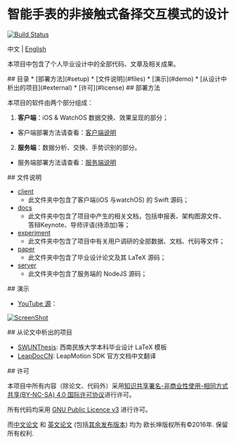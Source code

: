 # 智能手表的非接触式备择交互模式的设计

[![Build Status](https://travis-ci.com/changkun/BachelorThesis.svg?token=wRf5KPUizYFaNxwsZRsv&branch=master)](https://travis-ci.com/changkun/BachelorThesis)

中文 | [English](./README.md)

本项目中包含了个人毕业设计中的全部代码、文章及相关成果。

<a name="index"/>
## 目录
* [部署方法](#setup)
* [文件说明](#files)
* [演示](#demo)
* [从设计中析出的项目](#external)
* [许可](#license)

<a name="setup"/>
## 部署方法

本项目的软件由两个部分组成：

1. **客户端**：iOS & WatchOS 数据交换、效果呈现的部分；
  - 客户端部署方法请查看：[客户端说明](./client/README.md)

2. **服务端**：数据分析、交换、手势识别的部分。
  - 服务端部署方法请查看：[服务端说明](./server/README.md)

<a name="files"/>
## 文件说明

* [client](./client) 
  - 此文件夹中包含了客户端(iOS 与watchOS) 的 Swift 源码；
* [docs](./desktop) 
  - 此文件夹中包含了项目中产生的相关文档，包括申报表、架构图源文件、答辩Keynote、导师评语(待添加)等；
* [experiment](./experiment) 
  - 此文件夹中包含了项目中有关用户调研的全部数据、文档、代码等文件；
* [paper](./paper) 
  - 此文件夹中包含了毕业设计论文及其 LaTeX 源码；
* [server](./server) 
  - 此文件夹中包含了服务端的 NodeJS 源码；

<a name="demo"/>
## 演示

* [YouTube 源](https://www.youtube.com/watch?v=ef2pKK6b0UA&list=PLwUqqMt5en7c2QaQ_DkuvZm9dGTz6RjRM)：

[![ScreenShot](http://img.youtube.com/vi/ef2pKK6b0UA/0.jpg)](https://youtu.be/ef2pKK6b0UA)


<a name="external"/>
## 从论文中析出的项目

* [SWUNThesis](https://github.com/changkun/SWUNThesis): 西南民族大学本科毕业设计 LaTeX 模板
* [LeapDocCN](https://github.com/changkun/LeapDocCN): LeapMotion SDK 官方文档中文翻译

<a name="license"/>
## 许可

本项目中所有内容（除论文、代码外）采用<a rel="license" href="http://creativecommons.org/licenses/by-nc-sa/4.0/">知识共享署名-非商业性使用-相同方式共享(BY-NC-SA) 4.0 国际许可协议</a>进行许可。

所有代码均采用 [GNU Public Licence v3](./LICENSE) 进行许可。

而[中文论文](./paper/main-cn.pdf) 和 [英文论文](./paper/main-en.pdf) (包括[其余发布版本](./paper/release/)) 均为 欧长坤版权所有©2016年. 保留所有权利.
